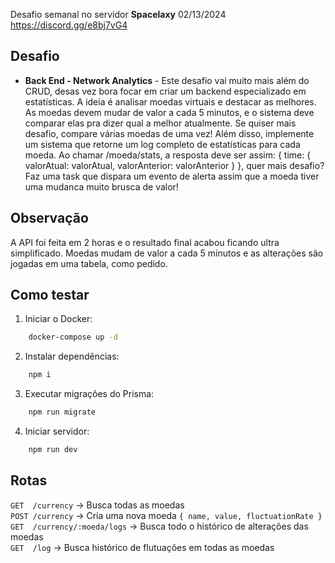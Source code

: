 Desafio semanal no servidor <b>Spacelaxy</b> 02/13/2024</br>
https://discord.gg/e8bj7vG4

## Desafio

- <b>Back End - Network Analytics</b> - Este desafio vai muito mais além do CRUD, desas vez bora focar em criar um backend especializado em estatísticas. A ideia é analisar moedas virtuais e destacar as melhores. As moedas devem mudar de valor a cada 5 minutos, e o sistema deve comparar elas pra dizer qual a melhor atualmente. Se quiser mais desafio, compare várias moedas de uma vez! Além disso, implemente um sistema que retorne um log completo de estatísticas para cada moeda. Ao chamar /moeda/stats, a resposta deve ser assim: { time: { valorAtual: valorAtual, valorAnterior: valorAnterior } }, quer mais desafio? Faz uma task que dispara um evento de alerta assim que a moeda tiver uma mudanca muito brusca de valor!

## Observação

A API foi feita em 2 horas e o resultado final acabou ficando ultra simplificado. Moedas mudam de valor a cada 5 minutos e as alterações são jogadas em uma tabela, como pedido.

## Como testar

1. Iniciar o Docker:
```bash
    docker-compose up -d
```

2. Instalar dependências:
```bash
    npm i
```

3. Executar migrações do Prisma:
```bash
    npm run migrate
```

4. Iniciar servidor:
```bash
    npm run dev
```

## Rotas

`GET  /currency` -> Busca todas as moedas</br>
`POST /currency` -> Cria uma nova moeda `{ name, value, fluctuationRate }`</br>
`GET  /currency/:moeda/logs` -> Busca todo o histórico de alterações das moedas</br>
`GET  /log` -> Busca histórico de flutuações em todas as moedas
